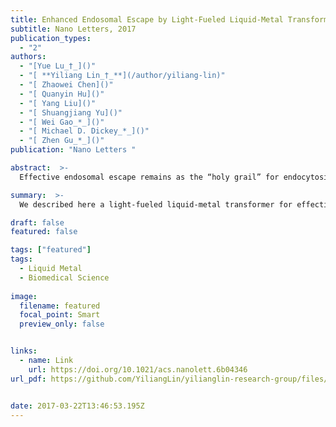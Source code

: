 ```yaml
---
title: Enhanced Endosomal Escape by Light-Fueled Liquid-Metal Transformer
subtitle: Nano Letters, 2017
publication_types:
  - "2"
authors:
  - "[Yue Lu_†_]()"
  - "[ **Yiliang Lin_†_**](/author/yiliang-lin)"
  - "[ Zhaowei Chen]()"
  - "[ Quanyin Hu]()"
  - "[ Yang Liu]()"
  - "[ Shuangjiang Yu]()"
  - "[ Wei Gao_*_]()"
  - "[ Michael D. Dickey_*_]()"
  - "[ Zhen Gu_*_]()"
publication: "Nano Letters "

abstract:  >-
  Effective endosomal escape remains as the “holy grail” for endocytosis-based intracellular drug delivery. To date, most of the endosomal escape strategies rely on small molecules, cationic polymers, or pore-forming proteins, which are often limited by the systemic toxicity and lack of specificity. We describe here a light-fueled liquid-metal transformer for effective endosomal escape-facilitated cargo delivery via a chemical-mechanical process. The nanoscale transformer can be prepared by a simple approach of sonicating a low-toxicity liquid-metal. When coated with graphene quantum dots (GQDs), the resulting nanospheres demonstrate the ability to absorb and convert photoenergy to drive the simultaneous phase separation and morphological transformation of the inner liquid-metal core. The morphological transformation from nanospheres to hollow nanorods with a remarkable change of aspect ratio can physically disrupt the endosomal membrane to promote endosomal escape of payloads. This metal-based nanotransformer equipped with GQDs provides a new strategy for facilitating effective endosomal escape to achieve spatiotemporally controlled drug delivery with enhanced efficacy.

summary:  >-
  We described here a light-fueled liquid-metal transformer for effective endosomal escape-facilitated cargo delivery via a chemical-mechanical process. Such liquid metal transformer could absorb and convert photoenergy to drive the simultaneous phase separation and morphological transformation from nanospheres to hollow nanorods to promote endosomal escape of payloads.

draft: false
featured: false

tags: ["featured"]
tags:
  - Liquid Metal
  - Biomedical Science
 
image:
  filename: featured
  focal_point: Smart
  preview_only: false


links:
  - name: Link
    url: https://doi.org/10.1021/acs.nanolett.6b04346
url_pdf: https://github.com/YiliangLin/yilianglin-research-group/files/9945963/Lu.et.al.-.2017.-.Enhanced.Endosomal.Escape.by.Light-Fueled.Liquid-M.pdf


date: 2017-03-22T13:46:53.195Z
---
```

